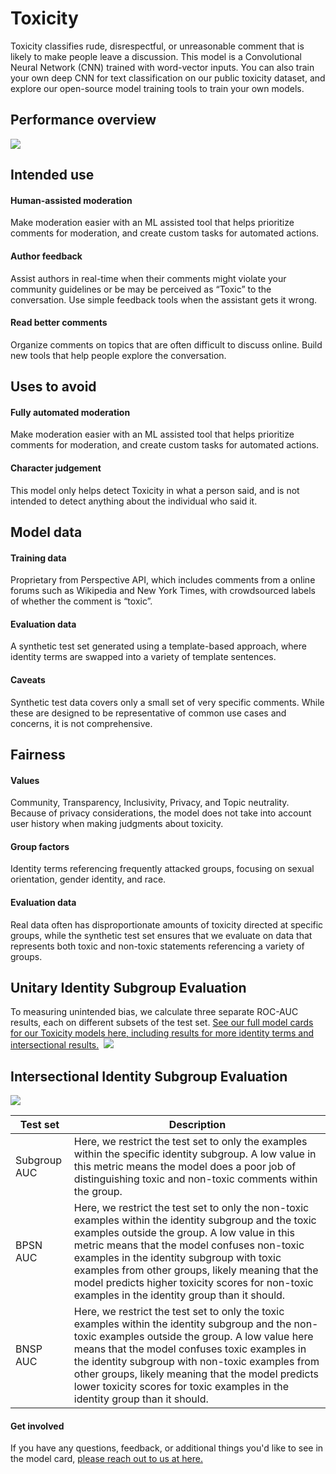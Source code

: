 # Toxicity 
Toxicity classifies rude, disrespectful, or unreasonable comment that is likely to make people leave a discussion. This model is a Convolutional Neural Network (CNN) trained with word-vector inputs. You can also train your own deep CNN for text classification on our public toxicity dataset, and explore our open-source model training tools to train your own models.


## Performance overview

![](https://github.com/conversationai/perspectiveapi/blob/lucy-model-card/model_cards/auc.png)



## Intended use


#### Human-assisted moderation
Make moderation easier with an ML assisted tool that helps prioritize comments for moderation, and create custom tasks for automated actions.
&nbsp;

#### Author feedback
Assist authors in real-time when their comments might violate your community guidelines or be may be perceived as “Toxic” to the conversation. Use simple feedback tools when the assistant gets it wrong.
&nbsp;

#### Read better comments
Organize comments on topics that are often difficult to discuss online. Build new tools that help people explore the conversation.
&nbsp;


## Uses to avoid

#### Fully automated moderation
Make moderation easier with an ML assisted tool that helps prioritize comments for moderation, and create custom tasks for automated actions.
&nbsp;

#### Character judgement
This model only helps detect Toxicity in what a person said, and is not intended to detect anything about the individual who said it.
&nbsp;



## Model data

#### Training data
Proprietary from Perspective API, which includes comments from a online forums such as Wikipedia and New York Times, with crowdsourced labels of whether the comment is “toxic”.

#### Evaluation data
A synthetic test set generated using a template-based approach, where identity terms are swapped into a variety of template sentences.
&nbsp;

#### Caveats
Synthetic test data covers only a small set of very specific comments. While these are designed to be representative of common use cases and concerns, it is not comprehensive.
&nbsp;

## Fairness

#### Values
Community, Transparency, Inclusivity, Privacy, and Topic neutrality. Because of privacy considerations, the model does not take into account user history when making judgments about toxicity.
&nbsp;

#### Group factors
Identity terms referencing frequently attacked groups, focusing on sexual orientation, gender identity, and race.
&nbsp;

#### Evaluation data
Real data often has disproportionate amounts of toxicity directed at specific groups, while the synthetic test set ensures that we evaluate on data that represents both toxic and non-toxic statements referencing a variety of groups.
&nbsp;


## Unitary Identity Subgroup Evaluation
To measuring unintended bias, we calculate three separate ROC-AUC results, each on different subsets of the test set.
[See our full model cards for our Toxicity models here, including results for more identity terms and intersectional results.](https://docs.google.com/spreadsheets/d/13edevE6WQLhEQ7r3nY4Z1leJZ-M5BbO_4UUQwc33Hr4/edit?usp=sharing)&nbsp;
![](https://github.com/conversationai/perspectiveapi/blob/lucy-model-card/model_cards/1f.png)


## Intersectional Identity Subgroup Evaluation

![](https://github.com/conversationai/perspectiveapi/blob/lucy-model-card/model_cards/1g.png)

| Test set   | Description                         |
|----------------|-------------------------------|
|Subgroup AUC|Here, we restrict the test set to only the examples within the specific identity subgroup. A low value in this metric means the model does a poor job of distinguishing toxic and non-toxic comments within the group.     
|BPSN AUC         |Here, we restrict the test set to only the non-toxic examples within the identity subgroup and the toxic examples outside the group. A low value in this metric means that the model confuses non-toxic examples in the identity subgroup with toxic examples from other groups, likely meaning that the model predicts higher toxicity scores for non-toxic examples in the identity group than it should.  
|BNSP AUC         |Here, we restrict the test set to only the toxic examples within the identity subgroup and the non-toxic examples outside the group. A low value here means that the model confuses toxic examples in the identity subgroup with non-toxic examples from other groups, likely meaning that the model predicts lower toxicity scores for toxic examples in the identity group than it should.|

#### Get involved
If you have any questions, feedback, or additional things you'd like to see in the model card,
[please reach out to us at here.](https://docs.google.com/forms/d/e/1FAIpQLScgwNY8PAsVxwYRSknUUHBU2Lai85rqeOuD17lTDWmDEUqq3Q/viewform)

